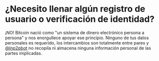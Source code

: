#  ¿Necesito llenar algún registro de usuario o verificación de identidad?

¡NO! Bitcoin nació como "un sistema de dinero electrónico persona a persona" y nos enorgullece apoyar ese principio. Ninguno de tus datos personales es requerido, los intercambios son totalmente entre pares y [@lnp2pbot](https://t.me/lnp2pbot) no recopila ni almacena ninguna información personal de las partes implicadas.
